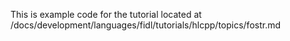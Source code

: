 This is example code for the tutorial located at
/docs/development/languages/fidl/tutorials/hlcpp/topics/fostr.md